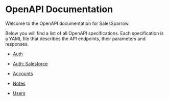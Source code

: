 # OpenAPI Documentation 

Welcome to the OpenAPI documentation for SalesSparrow.

Below you will find a list of all OpenAPI specifications. Each specification is a YAML file that describes the API endpoints, their parameters and responses.

- [Auth](Auth/Index.yaml)

- [Auth: Salesforce](Auth/Salesforce.yaml)

- [Accounts](Accounts.yaml)

- [Notes](Notes.yaml)

- [Users](Users.yaml)


